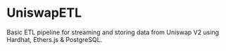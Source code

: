 # UniswapETL
Basic ETL pipeline for streaming and storing data from Uniswap V2 using Hardhat, Ethers.js &amp; PostgreSQL.
